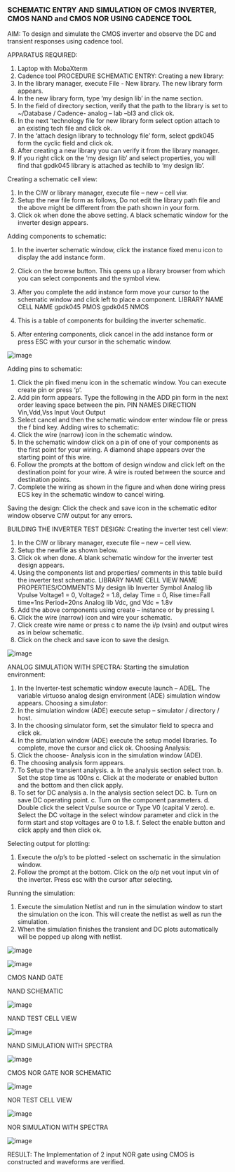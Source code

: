### SCHEMATIC ENTRY AND SIMULATION OF CMOS INVERTER, CMOS NAND and CMOS NOR USING CADENCE TOOL

AIM:
To design and simulate the CMOS inverter and observe the DC and transient responses using cadence tool.

APPARATUS REQUIRED:

1.	Laptop with MobaXterm
2.	Cadence tool
PROCEDURE
SCHEMATIC ENTRY:
Creating a new library:
1.	In the library manager, execute File - New library. The new library form appears.
2.	In the new library form, type ‘my design lib’ in the name section.
3.	In the field of directory section, verify that the path to the library is set to ~/Database / Cadence- analog – lab –bl3 and click ok.
4.	In the next ‘technology file for new library form select option attach to an existing tech file and click ok.
5.	In the ‘attach design library to technology file’ form, select gpdk045 form the cyclic field and click ok.
6.	After creating a new library you can verify it from the library manager.
7.	If you right click on the ‘my design lib’ and select properties, you will find that gpdk045 library is attached as techlib to ‘my design lib’.

Creating a schematic cell view:
1.	In the CIW or library manager, execute file – new – cell viw.
2.	Setup the new file form as follows, Do not edit the library path file and the above might be different from the path shown in your form.
3.	Click ok when done the above setting. A black schematic window for the inverter design appears.

Adding components to schematic:
1.	In the inverter schematic window, click the instance fixed menu icon to display the add instance form.
2.	Click on the browse button. This opens up a library browser from which you can select components and the symbol view.
3.	After you complete the add instance form move your cursor to the schematic window and click left to place a component.
LIBRARY NAME	CELL NAME
gpdk045	PMOS
gpdk045	NMOS





4.	This is a table of components for building the inverter schematic.
5.	After entering components, click cancel in the add instance form or press ESC with your cursor in the schematic window.

![image](https://github.com/Madhan0302/VLSI-LAB-EXP-6/assets/160517887/f5f632bf-813c-49b8-9560-e003735a039b)


 
Adding pins to schematic:
1.	Click the pin fixed menu icon in the schematic window. You can execute create pin or press ‘p’.
2.	Add pin form appears. Type the following in the ADD pin form in the next order leaving space between the pin.
PIN NAMES	DIRECTION
Vin,Vdd,Vss	Input
Vout	Output
3.	Select cancel and then the schematic window enter window file or press the f bind key.
Adding wires to schematic:
1.	Click the wire (narrow) icon in the schematic window.
2.	In the schematic window click on a pin of one of your components as the first point for your wiring. A diamond shape appears over the starting point of this wire.
3.	Follow the prompts at the bottom of design window and click left on the destination point for your wire. A wire is routed between the source and destination points.
4.	Complete the wiring as shown in the figure and when done wiring press ECS key in the schematic window to cancel wiring.

Saving the design:
	Click the check and save icon in the schematic editor window observe CIW output for any errors.

BUILDING THE INVERTER TEST DESIGN:
Creating the inverter test cell view:
1.	In the CIW or library manager, execute file – new – cell view.
2.	Setup the newfile as shown below.
3.	Click ok when done. A blank schematic window for the inverter test design appears.
4.	Using the components list and properties/ comments in this table build the inverter test schematic.
LIBRARY NAME	CELL VIEW NAME	PROPERTIES/COMMENTS
My design lib	Inverter	Symbol
Analog lib	Vpulse	Voltage1 = 0, Voltage2 = 1.8, delay Time = 0,
Rise time=Fall time=1ns
Period=20ns
Analog lib	Vdc, gnd	Vdc = 1.8v
5.	Add the above components using create – instance or by pressing I.
6.	Click the wire (narrow) icon and wire your schematic.
7.	Click create wire name or press c to name the i/p (vsin) and output wires as in below schematic.
8.	Click on the check and save icon to save the design.


![image](https://github.com/Madhan0302/VLSI-LAB-EXP-6/assets/160517887/4d10ff4d-985f-4bb3-9b23-df5c6bd43d00)

 

ANALOG SIMULATION WITH SPECTRA:
Starting the simulation environment:
1.	In the Inverter-test schematic window execute launch – ADEL. The variable virtuoso analog design environment (ADE) simulation window appears.
Choosing a simulator:
1.	In the simulation window (ADE) execute setup – simulator / directory / host.
2.	In the choosing simulator form, set the simulator field to specra and click ok.
3.	In the simulation window (ADE) execute the setup model libraries.
To complete, move the cursor and click ok.
Choosing Analysis:
1.	Click the choose- Analysis icon in the simulation window (ADE).
2.	The choosing analysis form appears.
3.	To Setup the transient analysis.
a.	In the analysis section select tron.
b.	Set the stop time as 100ns
c.	Click at the moderate or enabled button and the bottom and then click apply.
4.	To set for DC analysis
a.	In the analysis section select DC.
b.	Turn on save DC operating point.
c.	Turn on the component parameters.
d.	Double click the select Vpulse source or Type V0 (capital V zero).
e.	Select the DC voltage in the select window parameter and click in the form start and stop voltages are 0 to 1.8.
f.	Select the enable button and click apply and then click ok.

Selecting output for plotting:
1.	Execute the o/p’s to be plotted  -select on sschematic in the simulation window.
2.	Follow the prompt at the bottom. Click on the o/p net vout input vin of the inverter. Press esc with the cursor after selecting.

Running the simulation:
1.	Execute the simulation Netlist and run in the simulation window to start the simulation on the icon. This will create the netlist as well as run the simulation.
2.	When the simulation finishes the transient and DC plots automatically will be popped up along with netlist.
 
![image](https://github.com/Madhan0302/VLSI-LAB-EXP-6/assets/160517887/bec78f49-0b22-4012-8267-e61dcb2c1918)

![image](https://github.com/Madhan0302/VLSI-LAB-EXP-6/assets/160517887/f5382e05-7e36-445a-b4a9-607642df73db)

 




CMOS NAND GATE

NAND SCHEMATIC

![image](https://github.com/Madhan0302/VLSI-LAB-EXP-6/assets/160517887/7eccb786-06d1-4edc-8b0f-727d1f1ae022)


NAND TEST CELL VIEW

![image](https://github.com/Madhan0302/VLSI-LAB-EXP-6/assets/160517887/96c32b28-0060-40bf-9bce-e215442026a6)

 
NAND SIMULATION WITH SPECTRA

![image](https://github.com/Madhan0302/VLSI-LAB-EXP-6/assets/160517887/ef51f28a-43e9-4b3c-9aa5-f02153a93954)

 








CMOS NOR GATE
NOR SCHEMATIC

![image](https://github.com/Madhan0302/VLSI-LAB-EXP-6/assets/160517887/090388f6-e981-4d94-957e-137b13aa0789)
 

NOR TEST CELL VIEW

![image](https://github.com/Madhan0302/VLSI-LAB-EXP-6/assets/160517887/03dafb60-7956-4601-be8e-c539280bdcc8)


NOR SIMULATION WITH SPECTRA

![image](https://github.com/Madhan0302/VLSI-LAB-EXP-6/assets/160517887/23cc1bd8-8598-4aa1-ba7d-a3d86c0315f2)

 
 RESULT:
      The Implementation of 2 input NOR gate using CMOS  is constructed and waveforms are verified.
